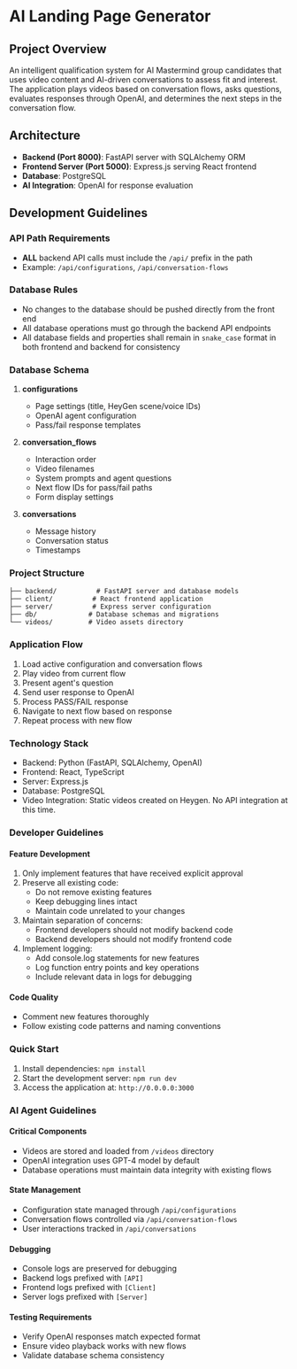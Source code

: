 
# AI Landing Page Generator

## Project Overview
An intelligent qualification system for AI Mastermind group candidates that uses video content and AI-driven conversations to assess fit and interest. The application plays videos based on conversation flows, asks questions, evaluates responses through OpenAI, and determines the next steps in the conversation flow.

## Architecture
- **Backend (Port 8000)**: FastAPI server with SQLAlchemy ORM
- **Frontend Server (Port 5000)**: Express.js serving React frontend
- **Database**: PostgreSQL
- **AI Integration**: OpenAI for response evaluation

## Development Guidelines

### API Path Requirements
- **ALL** backend API calls must include the `/api/` prefix in the path
- Example: `/api/configurations`, `/api/conversation-flows`

### Database Rules
- No changes to the database should be pushed directly from the front end
- All database operations must go through the backend API endpoints
- All database fields and properties shall remain in `snake_case` format in both frontend and backend for consistency

### Database Schema
1. **configurations**
   - Page settings (title, HeyGen scene/voice IDs)
   - OpenAI agent configuration
   - Pass/fail response templates

2. **conversation_flows**
   - Interaction order
   - Video filenames
   - System prompts and agent questions
   - Next flow IDs for pass/fail paths
   - Form display settings

3. **conversations**
   - Message history
   - Conversation status
   - Timestamps

### Project Structure
```
├── backend/          # FastAPI server and database models
├── client/          # React frontend application
├── server/          # Express server configuration
├── db/             # Database schemas and migrations
└── videos/         # Video assets directory
```

### Application Flow
1. Load active configuration and conversation flows
2. Play video from current flow
3. Present agent's question
4. Send user response to OpenAI
5. Process PASS/FAIL response
6. Navigate to next flow based on response
7. Repeat process with new flow

### Technology Stack
- Backend: Python (FastAPI, SQLAlchemy, OpenAI)
- Frontend: React, TypeScript
- Server: Express.js
- Database: PostgreSQL
- Video Integration: Static videos created on Heygen.  No API integration at this time.

### Developer Guidelines

#### Feature Development
1. Only implement features that have received explicit approval
2. Preserve all existing code:
   - Do not remove existing features
   - Keep debugging lines intact
   - Maintain code unrelated to your changes
3. Maintain separation of concerns:
   - Frontend developers should not modify backend code
   - Backend developers should not modify frontend code
4. Implement logging:
   - Add console.log statements for new features
   - Log function entry points and key operations
   - Include relevant data in logs for debugging

#### Code Quality
- Comment new features thoroughly
- Follow existing code patterns and naming conventions

### Quick Start
1. Install dependencies: `npm install`
2. Start the development server: `npm run dev`
3. Access the application at: `http://0.0.0.0:3000`

### AI Agent Guidelines

#### Critical Components
- Videos are stored and loaded from `/videos` directory
- OpenAI integration uses GPT-4 model by default
- Database operations must maintain data integrity with existing flows

#### State Management
- Configuration state managed through `/api/configurations`
- Conversation flows controlled via `/api/conversation-flows`
- User interactions tracked in `/api/conversations`

#### Debugging
- Console logs are preserved for debugging
- Backend logs prefixed with `[API]`
- Frontend logs prefixed with `[Client]`
- Server logs prefixed with `[Server]`

#### Testing Requirements
- Verify OpenAI responses match expected format
- Ensure video playback works with new flows
- Validate database schema consistency
